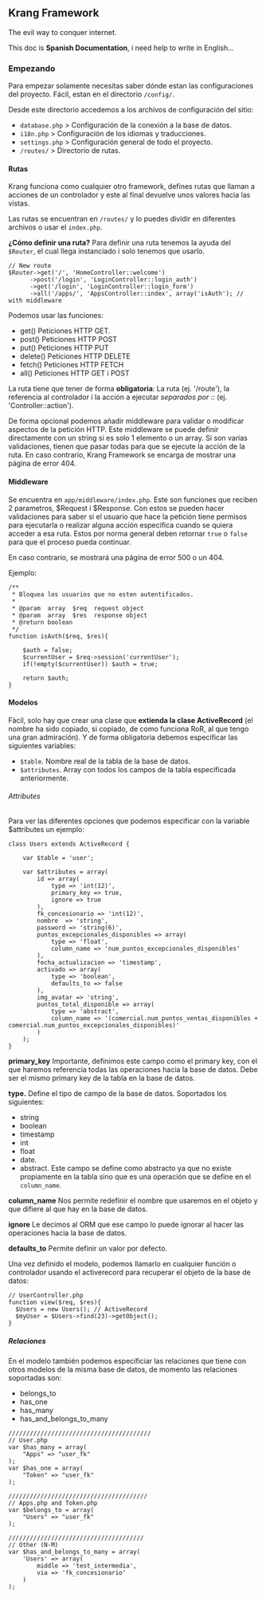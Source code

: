 ## Krang Framework
The evil way to conquer internet.

This doc is **Spanish Documentation**, i need help to write in English...

### Empezando
Para empezar solamente necesitas saber dónde estan las configuraciones del proyecto.
Fácil, estan en el directorio `/config/`.

Desde este directorio accedemos a los archivos de configuración del sitio:
  - `database.php` > Configuración de la conexión a la base de datos.
  - `i18n.php` > Configuración de los idiomas y traducciones.
  - `settings.php` > Configuración general de todo el proyecto.
  - `/routes/` > Directorio de rutas.

#### Rutas
Krang funciona como cualquier otro framework, defines rutas que llaman a acciones de un controlador y este al final devuelve unos valores hacia las vistas.

Las rutas se encuentran en `/routes/` y lo puedes dividir en diferentes archivos o usar el `index.php`.

**¿Cómo definir una ruta?**
Para definir una ruta tenemos la ayuda del `$Router`, el cual llega instanciado i solo tenemos que usarlo.

```
// New route
$Router->get('/', 'HomeController::welcome')
      ->post('/login', 'LoginController::login_auth')
      ->get('/login', 'LoginController::login_form')
      ->all('/apps/', 'AppsController::index', array('isAuth'); // with middleware
```

Podemos usar las funciones: 
- get() Peticiones HTTP GET.
- post() Peticiones HTTP POST
- put() Peticiones HTTP PUT
- delete() Peticiones HTTP DELETE
- fetch() Peticiones HTTP FETCH
- all() Peticiones HTTP GET i POST

La ruta tiene que tener de forma **obligatoria**: La ruta (ej. '/route'), la referencia al controlador i la acción a ejecutar *separados por ::*  (ej. 'Controller::action').

De forma opcional podemos añadir middleware para validar o modificar aspectos de la petición HTTP. Este middleware se puede definir directamente con un string si es solo 1 elemento o un array. Si son varias validaciones, tienen que pasar todas para que se ejecute la acción de la ruta. En caso contrario, Krang Framework se encarga de mostrar una página de error 404.

#### Middleware
Se encuentra en `app/middleware/index.php`.
Este son funciones que reciben 2 parametros, $Request i $Response. Con estos se pueden hacer validaciones para saber si el usuario que hace la petición tiene permisos para ejecutarla o realizar alguna acción especifica cuando se quiera acceder a esa ruta. Estos por norma general deben retornar `true` o `false` para que el proceso pueda continuar.

En caso contrario, se mostrará una página de error 500 o un 404.

Ejemplo:
```
/**
 * Bloquea los usuarios que no esten autentificados.
 * 
 * @param  array  $req 	request object
 * @param  array  $res 	response object
 * @return boolean       
 */
function isAuth($req, $res){

	$auth = false;
	$currentUser = $req->session('currentUser');
	if(!empty($currentUser)) $auth = true;

	return $auth;
}

```

#### Modelos
Fàcil, solo hay que crear una clase que **extienda la clase ActiveRecord** (el nombre ha sido copiado, si copiado, de como funciona RoR, al que tengo una gran admiración). Y de forma obligatoria debemos especificar las siguientes variables:

- `$table`. Nombre real de la tabla de la base de datos.
- `$attributes`. Array con todos los campos de la tabla especificada anteriormente.

###### Attributes
Para ver las diferentes opciones que podemos especificar con la variable $attributes un ejemplo:
```
class Users extends ActiveRecord {
	
	var $table = 'user';

	var $attributes = array(
		id => array(
			type => 'int(12)',
			primary_key => true,
			ignore => true
		),
		fk_concesionario => 'int(12)',
		nombre 	=> 'string',
		password => 'string(6)',
		puntos_excepcionales_disponibles => array(
			type => 'float',
			column_name => 'num_puntos_excepcionales_disponibles'
		),
		fecha_actualizacion => 'timestamp',
		activado => array(
			type => 'boolean',
			defaults_to => false
		),
		img_avatar => 'string',
		puntos_total_disponible => array(
			type => 'abstract',
			column_name => '(comercial.num_puntos_ventas_disponibles + comercial.num_puntos_excepcionales_disponibles)'
		)
	);
}

```
**primary_key** Importante, definimos este campo como el primary key, con el que haremos referencia todas las operaciones hacia la base de datos. Debe ser el mismo primary key de la tabla en la base de datos.

**type.** Define el tipo de campo de la base de datos. Soportados los siguientes:

- string
- boolean
- timestamp
- int
- float 
- date. 
- abstract. Este campo se define como abstracto ya que no existe propiamente en la tabla sino que es una operación que se define en el `column_name`.

**column_name** Nos permite redefinir el nombre que usaremos en el objeto y que difiere al que hay en la base de datos.

**ignore** Le decimos al ORM que ese campo lo puede ignorar al hacer las operaciones hacia la base de datos.

**defaults_to** Permite definir un valor por defecto.


Una vez definido el modelo, podemos llamarlo en cualquier función o controlador usando el activerecord para recuperar el objeto de la base de datos:
```
// UserController.php
function view($req, $res){
  $Users = new Users(); // ActiveRecord 
  $myUser = $Users->find(23)->getObject();
}
```

##### Relaciones
En el modelo también podemos especificiar las relaciones que tiene con otros modelos de la misma base de datos, de momento las relaciones soportadas son:

- belongs_to
- has_one
- has_many
- has_and_belongs_to_many

```
////////////////////////////////////////
// User.php
var $has_many = array(
	"Apps" => "user_fk"
);
var $has_one = array(
	"Token" => "user_fk"
);

///////////////////////////////////////
// Apps.php and Token.php
var $belongs_to = array(
	"Users" => "user_fk"
);

//////////////////////////////////////
// Other (N-M)
var $has_and_belongs_to_many = array(
	'Users' => array(
		middle => 'test_intermedia',
		via => 'fk_concesionario'
	)
);

```
